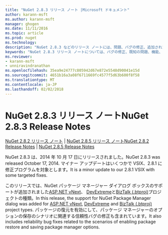 ```yaml
---
title: "NuGet 2.8.3 リリース ノート |Microsoft ドキュメント"
author: karann-msft
ms.author: karann-msft
manager: ghogen
ms.date: 11/11/2016
ms.topic: article
ms.prod: nuget
ms.technology: 
description: "NuGet 2.8.3 などのリリース ノートには、問題、バグの修正、追加された機能、および Dcr が知られています。"
keywords: "NuGet 2.8.3 リリース ノートについては、バグの修正、既知の問題、機能、Dcr を追加します。"
ms.reviewer:
- karann-msft
- unniravindranathan
ms.openlocfilehash: 35ea9e24777c805942d67e872e5548d90041e15d
ms.sourcegitcommit: 4651b16a3a08f6711669fc4577f5d63b600f8f58
ms.translationtype: MT
ms.contentlocale: ja-JP
ms.lasthandoff: 02/02/2018
---
```

# <a name="nuget-283-release-notes"></a><span data-ttu-id="44c62-104">NuGet 2.8.3 リリース ノート</span><span class="sxs-lookup"><span data-stu-id="44c62-104">NuGet 2.8.3 Release Notes</span></span>

<span data-ttu-id="44c62-105">[NuGet 2.8.2 リリース ノート](../release-notes/nuget-2.8.2.md) | [NuGet 2.8.5 リリース ノート](../release-notes/nuget-2.8.5.md)</span><span class="sxs-lookup"><span data-stu-id="44c62-105">[NuGet 2.8.2 Release Notes](../release-notes/nuget-2.8.2.md) | [NuGet 2.8.5 Release Notes](../release-notes/nuget-2.8.5.md)</span></span>

<span data-ttu-id="44c62-106">NuGet 2.8.3 は、2014 年 10 月 17 日にリリースされました。</span><span class="sxs-lookup"><span data-stu-id="44c62-106">NuGet 2.8.3 was released October 17, 2014.</span></span> <span data-ttu-id="44c62-107">マイナー アップデートはいくつかで VSIX、2.8.1 に修正プログラムを対象とします。</span><span class="sxs-lookup"><span data-stu-id="44c62-107">It is a minor update to our 2.8.1 VSIX with some targeted fixes.</span></span>

<span data-ttu-id="44c62-108">このリリースでは、NuGet パッケージ マネージャー ダイアログ ボックスのサポートが追加されました[ASP.NET vNext](http://www.asp.net/vnext)、 [DevExtreme](http://js.devexpress.com/)と[BizTalk (.btproj)](/biztalk/core/developing-biztalk-server-applications)プロジェクトの種類。</span><span class="sxs-lookup"><span data-stu-id="44c62-108">In this release, the support for NuGet Package Manager dialog was added for [ASP.NET vNext](http://www.asp.net/vnext), [DevExtreme](http://js.devexpress.com/) and [BizTalk (.btproj)](/biztalk/core/developing-biztalk-server-applications) project types.</span></span> <span data-ttu-id="44c62-109">パッケージの復元を有効にして、パッケージ マネージャーのオプションの保存のシナリオに関連する信頼性バグの修正も含まれています。</span><span class="sxs-lookup"><span data-stu-id="44c62-109">It also includes reliability bug fixes related to the scenarios of enabling package restore and saving package manager options.</span></span>
